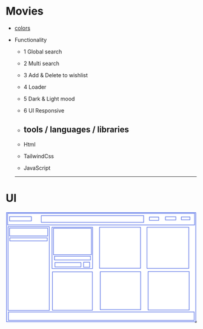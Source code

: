 # Movies

- [colors](https://colorhunt.co/palette/900c3fc70039f94c10f8de22)
- Functionality

   - 1 Global search
   - 2 Multi search
   - 3 Add & Delete to wishlist
   - 4 Loader
   - 5 Dark & Light mood
   - 6 UI Responsive
   
   - ## tools / languages / libraries
    - Html
    - TailwindCss
    - JavaScript

    <hr> 

 # UI 
 ![alt text](./assets/images/Screenshot%202024-10-26%20at%2003.48.42.png)